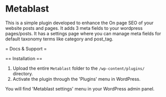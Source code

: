 # Metablast
This is a simple plugin developed to enhance the On page SEO of your website posts and pages. It adds 3 meta fields to your wordpress pages/posts. It has a settings page where you can manage meta fields for default taxonomy terms like category and post_tag. 

= Docs & Support =




== Installation ==

1. Upload the entire `Metablast` folder to the `/wp-content/plugins/` directory.
1. Activate the plugin through the 'Plugins' menu in WordPress.

You will find 'Metablast settings' menu in your WordPress admin panel.

